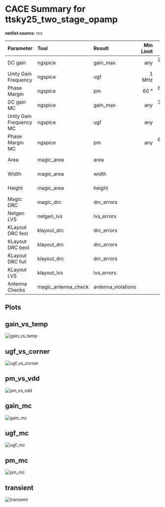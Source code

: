 
# CACE Summary for ttsky25_two_stage_opamp

**netlist source**: rcx

|      Parameter       |         Tool         |     Result      | Min Limit  |  Min Value   | Typ Target |  Typ Value   | Max Limit  |  Max Value   |  Status  |
| :------------------- | :------------------- | :-------------- | ---------: | -----------: | ---------: | -----------: | ---------: | -----------: | :------: |
| DC gain              | ngspice              | gain_max             |             any |  27.879 dB |        60 dB |  65.332 dB |          any |  67.582 dB |   Pass ✅    |
| Unity Gain Frequency | ngspice              | ugf                  |           1 MHz |  1.801 MHz |          any | 16.161 MHz |          any | 20.125 MHz |   Pass ✅    |
| Phase Margin         | ngspice              | pm                   |            60 ° |   62.801 ° |          any |   64.684 ° |          any |   87.567 ° |   Pass ✅    |
| DC gain MC           | ngspice              | gain_max             |             any |  34.872 dB |          any |  61.709 dB |          any |  70.839 dB |   Pass ✅    |
| Unity Gain Frequency MC | ngspice              | ugf                  |             any |  9.690 MHz |          any | 15.818 MHz |          any | 18.621 MHz |   Pass ✅    |
| Phase Margin MC      | ngspice              | pm                   |             any |   63.430 ° |          any |   65.016 ° |          any |   74.469 ° |   Pass ✅    |
| Area                 | magic_area           | area                 |               ​ |          ​ |            ​ |          ​ |    11200 µm² | 2777.110 µm² |   Pass ✅    |
| Width                | magic_area           | width                |               ​ |          ​ |            ​ |          ​ |          any |  48.500 µm |   Pass ✅    |
| Height               | magic_area           | height               |               ​ |          ​ |            ​ |          ​ |          any |  57.260 µm |   Pass ✅    |
| Magic DRC            | magic_drc            | drc_errors           |               ​ |          ​ |            ​ |          ​ |            0 |          0 |   Pass ✅    |
| Netgen LVS           | netgen_lvs           | lvs_errors           |               ​ |          ​ |            ​ |          ​ |            0 |          0 |   Pass ✅    |
| KLayout DRC feol     | klayout_drc          | drc_errors           |               ​ |          ​ |            ​ |          ​ |            0 |          0 |   Pass ✅    |
| KLayout DRC beol     | klayout_drc          | drc_errors           |               ​ |          ​ |            ​ |          ​ |            0 |          0 |   Pass ✅    |
| KLayout DRC full     | klayout_drc          | drc_errors           |               ​ |          ​ |            ​ |          ​ |            0 |          0 |   Pass ✅    |
| KLayout LVS          | klayout_lvs          | lvs_errors           |               ​ |          ​ |            ​ |          ​ |            0 |          0 |   Pass ✅    |
| Antenna Checks       | magic_antenna_check  | antenna_violations   |               ​ |          ​ |            ​ |          ​ |            0 |          0 |   Pass ✅    |


## Plots

## gain_vs_temp

![gain_vs_temp](./ttsky25_two_stage_opamp/rcx/gain_vs_temp.png)

## ugf_vs_corner

![ugf_vs_corner](./ttsky25_two_stage_opamp/rcx/ugf_vs_corner.png)

## pm_vs_vdd

![pm_vs_vdd](./ttsky25_two_stage_opamp/rcx/pm_vs_vdd.png)

## gain_mc

![gain_mc](./ttsky25_two_stage_opamp/rcx/gain_mc.png)

## ugf_mc

![ugf_mc](./ttsky25_two_stage_opamp/rcx/ugf_mc.png)

## pm_mc

![pm_mc](./ttsky25_two_stage_opamp/rcx/pm_mc.png)

## transient

![transient](./ttsky25_two_stage_opamp/rcx/transient.svg)
